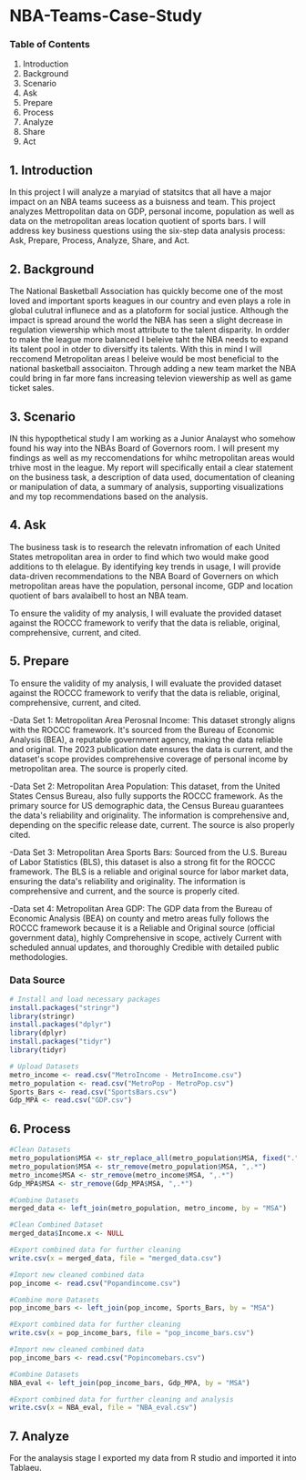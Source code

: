 # NBA-Teams-Case-Study

### Table of Contents
1. Introduction
2. Background
3. Scenario
4. Ask
5. Prepare
6. Process
7. Analyze
8. Share
9. Act

## 1. Introduction 

In this project I will analyze a maryiad of statsitcs that all have a major impact on an NBA teams suceess as a buisness and team. This project analyzes Mettropolitan data on GDP, personal income, population as well as data on the metropolitan areas location quotient of sports bars. I will address key business questions using the six-step data analysis process: Ask, Prepare, Process, Analyze, Share, and Act.

## 2. Background

The National Basketball Association has quickly become one of the most loved and important sports keagues in our country and even plays a role in global culutral influnece and as a platoform for social justice. Although the impact is spread around the world the NBA has seen a slight decrease in regulation viewership which most attribute to the talent disparity. In ordder to make the league more balanced I beleive taht the NBA needs to expand its talent pool in otder to diversitfy its talents. With this in mind I will reccomend Metropolitan areas I beleive would be most beneficial to the national basketball associaiton. Through adding a new team market the NBA could bring in far more fans increasing televion viewership as well as game ticket sales. 

## 3. Scenario 
IN this hypopthetical study I am working as a Junior Analayst who somehow found his way into the NBAs Board of Governors room. I will present my findings as well as my reccomendations for whihc metropolitan areas would trhive most in the league.  My report will specifically entail a clear statement on the business task, a description of data used, documentation of cleaning or manipulation of data, a summary of analysis, supporting visualizations and my top recommendations based on the analysis.

## 4. Ask

The business task is to research the relevatn infromation of each United States metropolitan area in order to find which two would make good additions to th elelague. By identifying key trends in usage, I will provide data-driven recommendations to the NBA Board of Governers on which metropolitan areas have the population, personal income, GDP and location quotient of bars avalaibell to host an NBA team. 

To ensure the validity of my analysis, I will evaluate the provided dataset against the ROCCC framework to verify that the data is reliable, original, comprehensive, current, and cited.

## 5. Prepare

To ensure the validity of my analysis, I will evaluate the provided dataset against the ROCCC framework to verify that the data is reliable, original, comprehensive, current, and cited.

-Data Set 1: Metropolitan Area Perosnal Income: This dataset strongly aligns with the ROCCC framework. It's sourced from the Bureau of Economic Analysis (BEA), a reputable government agency, making the data reliable and original. The 2023 publication date ensures the data is current, and the dataset's scope provides comprehensive coverage of personal income by metropolitan area. The source is properly cited.

-Data Set 2: Metropolitan Area Population: This dataset, from the United States Census Bureau, also fully supports the ROCCC framework. As the primary source for US demographic data, the Census Bureau guarantees the data's reliability and originality. The information is comprehensive and, depending on the specific release date, current. The source is also properly cited.

-Data Set 3: Metropolitan Area Sports Bars: Sourced from the U.S. Bureau of Labor Statistics (BLS), this dataset is also a strong fit for the ROCCC framework. The BLS is a reliable and original source for labor market data, ensuring the data's reliability and originality. The information is comprehensive and current, and the source is properly cited.

-Data set 4: Metropolitan Area GDP: The GDP data from the Bureau of Economic Analysis (BEA) on county and metro areas fully follows the ROCCC framework because it is a Reliable and Original source (official government data), highly Comprehensive in scope, actively Current with scheduled annual updates, and thoroughly Credible with detailed public methodologies.

### Data Source
```r
# Install and load necessary packages
install.packages("stringr")
library(stringr)
install.packages("dplyr")
library(dplyr)
install.packages("tidyr")
library(tidyr)

# Upload Datasets
metro_income <- read.csv("MetroIncome - MetroIncome.csv")
metro_population <- read.csv("MetroPop - MetroPop.csv")
Sports_Bars <- read.csv("SportsBars.csv")
Gdp_MPA <- read.csv("GDP.csv")
```

## 6. Process

```r
#Clean Datasets
metro_population$MSA <- str_replace_all(metro_population$MSA, fixed("."), "")
metro_population$MSA <- str_remove(metro_population$MSA, ",.*")
metro_income$MSA <- str_remove(metro_income$MSA, ",.*")
Gdp_MPA$MSA <- str_remove(Gdp_MPA$MSA, ",.*")

#Combine Datasets
merged_data <- left_join(metro_population, metro_income, by = "MSA")

#Clean Combined Dataset
merged_data$Income.x <- NULL

#Export combined data for further cleaning 
write.csv(x = merged_data, file = "merged_data.csv")

#Import new cleaned combined data
pop_income <- read.csv("Popandincome.csv")

#Combine more Datasets 
pop_income_bars <- left_join(pop_income, Sports_Bars, by = "MSA")

#Export combined data for further cleaning 
write.csv(x = pop_income_bars, file = "pop_income_bars.csv")

#Import new cleaned combined data
pop_income_bars <- read.csv("Popincomebars.csv")

#Combine Datasets
NBA_eval <- left_join(pop_income_bars, Gdp_MPA, by = "MSA")

#Export combined data for further cleaning and analysis
write.csv(x = NBA_eval, file = "NBA_eval.csv")
```

## 7. Analyze

For the analaysis stage I exported my data from R studio and imported it into Tablaeu.


